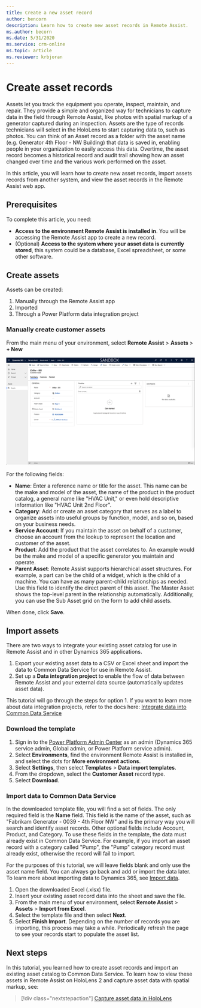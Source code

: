 ```yaml
---
title: Create a new asset record
author: bencorn
description: Learn how to create new asset records in Remote Assist.
ms.author: becorn
ms.date: 5/31/2020
ms.service: crm-online
ms.topic: article
ms.reviewer: krbjoran
---
```

# Create asset records

Assets let you track the equipment you operate, inspect, maintain, and repair. They provide a simple and organized way for technicians to capture data in the field through Remote Assist, like photos with spatial markup of a generator captured during an inspection. Assets are the type of records technicians will select in the HoloLens to start capturing data to, such as photos. You can think of an Asset record as a folder with the asset name (e.g. Generator 4th Floor - NW Building) that data is saved in, enabling people in your organization to easily access this data. Overtime, the asset record becomes a historical record and audit trail showing how an asset changed over time and the various work performed on the asset.

In this article, you will learn how to create new asset records, import  assets records from another system, and view the asset records in the Remote Assist web app.

## Prerequisites

To complete this article, you need:

- **Access to the environment Remote Assist is installed in**. You will be accessing the Remote Assist app to create a new record.
- (Optional) **Access to the system where your asset data is currently stored**, this system could be a database, Excel spreadsheet, or some other software.

## Create assets

Assets can be created:

1. Manually through the Remote Assist app
2. Imported
3. Through a Power Platform data integration project

### Manually create customer assets

From the main menu of your environment, select **Remote Assist** > **Assets** > **+ New**

![Screenshot of the Remote Assist web app.](./media/AC_CreateAsset.png "Remote Assist app")

For the following fields:

- **Name**: Enter a reference name or title for the asset. This name can be the make and model of the asset, the name of the product in the product catalog, a general name like "HVAC Unit," or even hold descriptive information like "HVAC Unit 2nd Floor".
- **Category**: Add or create an asset category that serves as a label to organize assets into useful groups by function, model, and so on, based on your business needs.
- **Service Account**: If you maintain the asset on behalf of a customer, choose an account from the lookup to represent the location and customer of the asset.
- **Product**: Add the product that the asset correlates to. An example would be the make and model of a specific generator you maintain and operate.
- **Parent Asset**: Remote Assist supports hierarchical asset structures. For example, a part can be the child of a widget, which is the child of a machine. You can have as many parent-child relationships as needed. Use this field to identify the direct parent of this asset. The Master Asset shows the top-level parent in the relationship automatically. Additionally, you can use the Sub Asset grid on the form to add child  assets.

When done, click **Save**.

## Import assets

There are two ways to integrate your existing asset catalog for use in Remote Assist and in other Dynamics 365 applications.

1. Export your existing asset data to a CSV or Excel sheet and import the data to Common Data Service for use in Remote Assist.
2. Set up a **Data integration project** to enable the flow of data between Remote Assist and your external data source (automatically updates asset data).

This tutorial will go through the steps for option 1. If you want to learn more about data integration projects, refer to the docs here: [Integrate data into Common Data Service
](https://docs.microsoft.com/power-platform/admin/data-integrator)

### Download the template

1. Sign in to the [Power Platform Admin Center](https://admin.powerplatform.com) as an admin (Dynamics 365 service admin, Global admin, or Power Platform service admin).
2. Select **Environments**, find the environment Remote Assist is installed in, and select the dots for **More environment actions**.
3. Select **Settings**, then select **Templates** > **Data import templates**.
4. From the dropdown, select the **Customer Asset** record type.
5. Select **Download**.

### Import data to Common Data Service

In the downloaded template file, you will find a set of fields. The only required field is the **Name** field. This field is the name of the asset, such as "Fabrikam Generator - 0039 - 4th Floor NW" and is the primary way you will search and identify asset records. Other optional fields include Account, Product, and Category. To use these fields in the template, the data must already exist in Common Data Service. For example, if you import an asset record with a category called "Pump", the "Pump" category record must already exist, otherwise the record will fail to import.

For the purposes of this tutorial, we will leave fields blank and only use the asset name field. You can always go back and add or import the data later. To learn more about importing data to Dynamics 365, see [Import data](https://docs.microsoft.com/powerapps/developer/common-data-service/import-data).

1. Open the downloaded Excel (.xlsx) file.
2. Insert your existing asset record data into the sheet and save the file.
3. From the main menu of your environment, select **Remote Assist** > **Assets** > **Import from Excel**.
4. Select the template file and then select **Next**.
5. Select **Finish Import**. Depending on the number of records you are importing, this process may take a while. Periodically refresh the page to see your records start to populate the asset list.

## Next steps

In this tutorial, you learned how to create asset records and import an existing asset catalog to Common Data Service. To learn how to view these assets in Remote Assist on HoloLens 2 and capture asset data with spatial markup, see:

> [!div class="nextstepaction"]
> [Capture asset data in HoloLens](./asset-capture-photos.md)